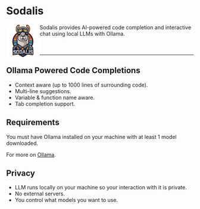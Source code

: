 # Sodalis 


<img src="media/sodalis-icon.png" style="width: 90px; height: 90px; float :left" />
Sodalis provides AI-powered code completion and interactive chat using local LLMs with Ollama.
<br style="clear:right; margin-bottom: 2em;" />
<br />
<br />

---
## Ollama Powered Code Completions

- Context aware (up to 1000 lines of surrounding code).
- Multi-line suggestions.
- Variable & function name aware.
- Tab completion support.

## Requirements

You must have Ollama installed on your machine with at least 1 model downloaded.

For more on [Ollama](https://ollama.com/).

## Privacy

- LLM runs locally on your machine so your interaction with it is private.
- No external servers.
- You control what models you want to use.
